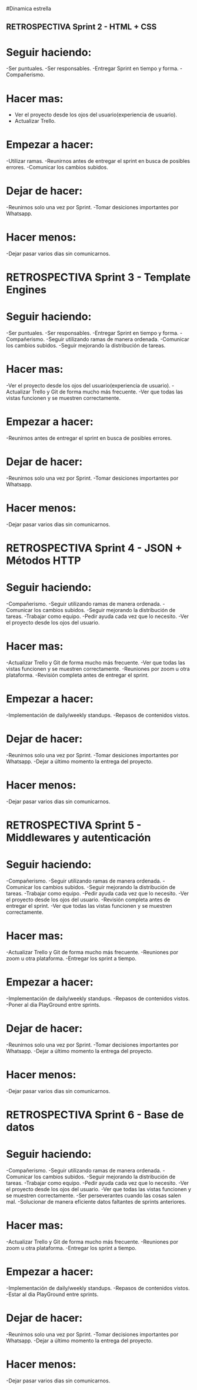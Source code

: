 #Dinamica estrella

## RETROSPECTIVA Sprint 2 - HTML + CSS

 # Seguir haciendo:
 -Ser puntuales.
 -Ser responsables.
 -Entregar Sprint en tiempo y forma.
 -Compañerismo.

 # Hacer mas:
 - Ver el proyecto desde los ojos del usuario(experiencia de usuario).
 - Actualizar Trello.

 # Empezar a hacer:
 -Utilizar ramas.
 -Reunirnos antes de entregar el sprint en busca de posibles errores.
 -Comunicar los cambios subidos.

 # Dejar de hacer:
 -Reunirnos solo una vez por Sprint.
 -Tomar desiciones importantes por Whatsapp.

 # Hacer menos:
 -Dejar pasar varios dias sin comunicarnos.


# RETROSPECTIVA Sprint 3 - Template Engines

 # Seguir haciendo: 
 -Ser puntuales. 
 -Ser responsables. 
 -Entregar Sprint en tiempo y forma. 
 -Compañerismo.
 -Seguir utilizando ramas de manera ordenada. 
 -Comunicar los cambios subidos.
 -Seguir mejorando la distribución de tareas.

 # Hacer mas: 
 -Ver el proyecto desde los ojos del usuario(experiencia de usuario). 
 -Actualizar Trello y Git de forma mucho más frecuente.
 -Ver que todas las vistas funcionen y se muestren correctamente.

 # Empezar a hacer: 
 -Reunirnos antes de entregar el sprint en busca de posibles errores.

 # Dejar de hacer:
 -Reunirnos solo una vez por Sprint. 
 -Tomar desiciones importantes por Whatsapp.

 # Hacer menos: 
 -Dejar pasar varios dias sin comunicarnos.


 # RETROSPECTIVA Sprint 4 - JSON + Métodos HTTP

 # Seguir haciendo:  
 -Compañerismo.
 -Seguir utilizando ramas de manera ordenada. 
 -Comunicar los cambios subidos.
 -Seguir mejorando la distribución de tareas.
 -Trabajar como equipo.
 -Pedir ayuda cada vez que lo necesito.
 -Ver el proyecto desde los ojos del usuario. 

 # Hacer mas: 
 -Actualizar Trello y Git de forma mucho más frecuente.
 -Ver que todas las vistas funcionen y se muestren correctamente.
 -Reuniones por zoom u otra plataforma.
 -Revisión completa antes de entregar el sprint.

 # Empezar a hacer: 
 -Implementación de daily/weekly standups.
 -Repasos de contenidos vistos.

 # Dejar de hacer:
 -Reunirnos solo una vez por Sprint. 
 -Tomar desiciones importantes por Whatsapp.
 -Dejar a último momento la entrega del proyecto.

 # Hacer menos: 
 -Dejar pasar varios dias sin comunicarnos.
 
 # RETROSPECTIVA Sprint 5 - Middlewares y autenticación

 # Seguir haciendo:  
 -Compañerismo.
 -Seguir utilizando ramas de manera ordenada. 
 -Comunicar los cambios subidos.
 -Seguir mejorando la distribución de tareas.
 -Trabajar como equipo.
 -Pedir ayuda cada vez que lo necesito.
 -Ver el proyecto desde los ojos del usuario. 
 -Revisión completa antes de entregar el sprint.
  -Ver que todas las vistas funcionen y se muestren correctamente.

 # Hacer mas: 
 -Actualizar Trello y Git de forma mucho más frecuente.
 -Reuniones por zoom u otra plataforma.
 -Entregar los sprint a tiempo.

 # Empezar a hacer: 
 -Implementación de daily/weekly standups.
 -Repasos de contenidos vistos.
 -Poner al dia PlayGround entre sprints.

 # Dejar de hacer:
 -Reunirnos solo una vez por Sprint. 
 -Tomar decisiones importantes por Whatsapp.
 -Dejar a último momento la entrega del proyecto.

 # Hacer menos: 
 -Dejar pasar varios dias sin comunicarnos.
 
  # RETROSPECTIVA Sprint 6 - Base de datos

 # Seguir haciendo:  
 -Compañerismo.
 -Seguir utilizando ramas de manera ordenada. 
 -Comunicar los cambios subidos.
 -Seguir mejorando la distribución de tareas.
 -Trabajar como equipo.
 -Pedir ayuda cada vez que lo necesito.
 -Ver el proyecto desde los ojos del usuario. 
 -Ver que todas las vistas funcionen y se muestren correctamente.
 -Ser perseverantes cuando las cosas salen mal.
 -Solucionar de manera eficiente datos faltantes de sprints anteriores.

 # Hacer mas: 
 -Actualizar Trello y Git de forma mucho más frecuente.
 -Reuniones por zoom u otra plataforma.
 -Entregar los sprint a tiempo.

 # Empezar a hacer: 
 -Implementación de daily/weekly standups.
 -Repasos de contenidos vistos.
 -Estar al dia PlayGround entre sprints.

 # Dejar de hacer:
 -Reunirnos solo una vez por Sprint. 
 -Tomar decisiones importantes por Whatsapp.
 -Dejar a último momento la entrega del proyecto.

 # Hacer menos: 
 -Dejar pasar varios dias sin comunicarnos.

